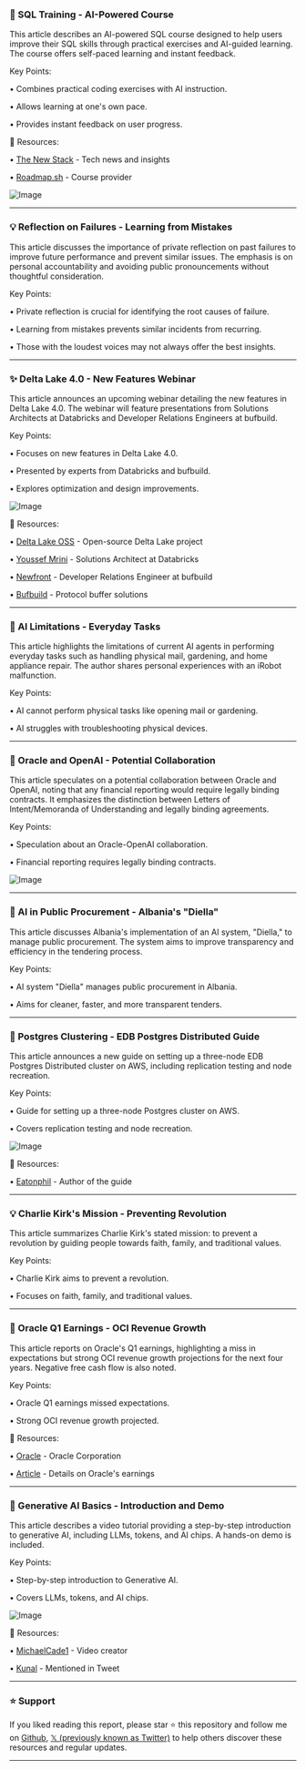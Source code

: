### 🤖 SQL Training - AI-Powered Course

This article describes an AI-powered SQL course designed to help users improve their SQL skills through practical exercises and AI-guided learning.  The course offers self-paced learning and instant feedback.

Key Points:

• Combines practical coding exercises with AI instruction.

• Allows learning at one's own pace.

• Provides instant feedback on user progress.


🔗 Resources:

• [The New Stack](https://x.com/thenewstack) -  Tech news and insights

• [Roadmap.sh](https://x.com/roadmapsh) -  Course provider


![Image](https://pbs.twimg.com/media/G0hKseLWcAAbc_5?format=jpg&name=small)


---
### 💡 Reflection on Failures - Learning from Mistakes

This article discusses the importance of private reflection on past failures to improve future performance and prevent similar issues.  The emphasis is on personal accountability and avoiding public pronouncements without thoughtful consideration.

Key Points:

• Private reflection is crucial for identifying the root causes of failure.

•  Learning from mistakes prevents similar incidents from recurring.

• Those with the loudest voices may not always offer the best insights.


---
### ✨ Delta Lake 4.0 - New Features Webinar

This article announces an upcoming webinar detailing the new features in Delta Lake 4.0. The webinar will feature presentations from Solutions Architects at Databricks and Developer Relations Engineers at bufbuild.


Key Points:

•  Focuses on new features in Delta Lake 4.0.

• Presented by experts from Databricks and bufbuild.

• Explores optimization and design improvements.


![Image](https://pbs.twimg.com/media/G0k18-bWkAAtRGM?format=jpg&name=small)

🔗 Resources:

• [Delta Lake OSS](https://x.com/DeltaLakeOSS) - Open-source Delta Lake project

• [Youssef Mrini](https://x.com/YoussefMrini) - Solutions Architect at Databricks

• [Newfront](https://x.com/newfront) - Developer Relations Engineer at bufbuild

• [Bufbuild](https://x.com/bufbuild) - Protocol buffer solutions


---
### 🤖 AI Limitations -  Everyday Tasks

This article highlights the limitations of current AI agents in performing everyday tasks such as handling physical mail, gardening, and home appliance repair.  The author shares personal experiences with an iRobot malfunction.

Key Points:

• AI cannot perform physical tasks like opening mail or gardening.

•  AI struggles with troubleshooting physical devices.


---
### 🤖 Oracle and OpenAI - Potential Collaboration

This article speculates on a potential collaboration between Oracle and OpenAI, noting that any financial reporting would require legally binding contracts.  It emphasizes the distinction between Letters of Intent/Memoranda of Understanding and legally binding agreements.

Key Points:

•  Speculation about an Oracle-OpenAI collaboration.

• Financial reporting requires legally binding contracts.


![Image](https://pbs.twimg.com/media/G0ggnYPWkAEbe2n?format=jpg&name=small)

---
### 🤖 AI in Public Procurement - Albania's "Diella"

This article discusses Albania's implementation of an AI system, "Diella," to manage public procurement. The system aims to improve transparency and efficiency in the tendering process.

Key Points:

•  AI system "Diella" manages public procurement in Albania.

• Aims for cleaner, faster, and more transparent tenders.


---
### 🤖 Postgres Clustering - EDB Postgres Distributed Guide

This article announces a new guide on setting up a three-node EDB Postgres Distributed cluster on AWS, including replication testing and node recreation.

Key Points:

•  Guide for setting up a three-node Postgres cluster on AWS.

•  Covers replication testing and node recreation.


![Image](https://pbs.twimg.com/media/G0kZjjoXQAAj60G?format=jpg&name=small)

🔗 Resources:

• [Eatonphil](https://x.com/eatonphil) - Author of the guide


---
### 💡 Charlie Kirk's Mission - Preventing Revolution

This article summarizes Charlie Kirk's stated mission: to prevent a revolution by guiding people towards faith, family, and traditional values.

Key Points:

•  Charlie Kirk aims to prevent a revolution.

•  Focuses on faith, family, and traditional values.


---
### 🤖 Oracle Q1 Earnings - OCI Revenue Growth

This article reports on Oracle's Q1 earnings, highlighting a miss in expectations but strong OCI revenue growth projections for the next four years.  Negative free cash flow is also noted.

Key Points:

• Oracle Q1 earnings missed expectations.

• Strong OCI revenue growth projected.


🔗 Resources:

• [Oracle](https://x.com/Oracle) - Oracle Corporation

• [Article](https://t.co/aw0XzxgRz6) - Details on Oracle's earnings


---
### 🤖 Generative AI Basics - Introduction and Demo

This article describes a video tutorial providing a step-by-step introduction to generative AI, including LLMs, tokens, and AI chips.  A hands-on demo is included.

Key Points:

• Step-by-step introduction to Generative AI.

• Covers LLMs, tokens, and AI chips.


![Image](https://pbs.twimg.com/media/G0ffXZJXAAAQtAM?format=jpg&name=small)

🔗 Resources:

• [MichaelCade1](https://x.com/MichaelCade1) - Video creator

• [Kunal](https://x.com/kunalstwt) - Mentioned in Tweet


---

### ⭐️ Support

If you liked reading this report, please star ⭐️ this repository and follow me on [Github](https://github.com/Drix10), [𝕏 (previously known as Twitter)](https://x.com/DRIX_10_) to help others discover these resources and regular updates.

---